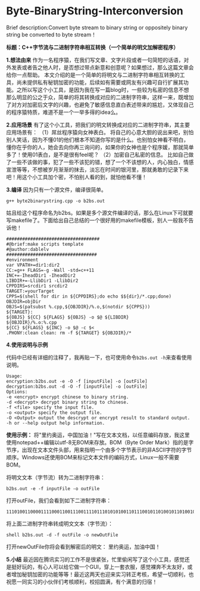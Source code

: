 # Byte-BinaryString-Interconversion

Brief description:Convert byte stream  to binary string or oppositely binary string be converted to byte stream！

**标题：C++字节流与二进制字符串相互转换（一个简单的明文加解密程序）**

**1.想法由来**
作为一名程序猿，在我们写文章、文字片段或者一句简短的话语，对外发表或者告之他人时，是否想过带点新意和创意呢？如果想过，那么这篇文章会给你一点帮助。 本文介绍的是一个简单的将明文与二进制字符串相互转换的工具，尚未提供私有秘钥加密的功能，后续如有需要或网友有兴趣可自行扩展其功能。之所以写这个小工具，是因为我在写一篇blog时，一些较为私密的信息不想那么明显的公之于众，简单的将其转换成对应的二进制字符串，这样一来，既增加了对方对加密后文字的兴趣，也避免了敏感信息直白表述带来的尴尬，又体现自己的程序猿特质，难道不是一个一举多得的idea么。

**2.应用场景**
有了这个小工具，把我们的明文转换成对应的二进制字符串，其主要应用场景有： 
（1）屌丝程序猿向女神表白。 将自己的心意大胆的说出来吧，别怕别人笑话，因为不懂01的他们根本不知道你写的是什么。也别怕女神看不明白，懂你在乎你的人，她会去向你再三询问的，如果你的女神也是个程序媛，那就简单多了！使用01表白，是不是很有feel呢？ 
（2）加密自己私密的信息。 比如自己做了一些不该做的事，犯了一些不该犯的错，想了一个不该想的人，内心独白，情感宣泄等等，不想被岁月渐渐的抹去，淡忘在时间的银河里，那就勇敢的记录下来吧！用这个小工具加个密，不怕别人看的到，就怕他看不懂！ 

**3.编译**
因为只有一个源文件，编译很简单。
```
g++ byte2binarystring.cpp -o b2bs.out
```
姑且给这个程序命名为b2bs。如果是多个源文件编译的话，那么在Linux下可就要写makefile了。下面给出自己总结的一个很好用的makefile模板，别人一般我不告诉他！ 
```
################################### 
#@brief:make scripts template 
#@author:dablelv 
################################## 
#environment 
var VPATH+=dir1:dir2 
CC:=g++ FLAGS=-g -Wall -std=c++11 
INC+=-IheadDir1 -IheadDir2 
LIBDIR+=-LlibDir1 -LlibDir2 
CPPDIRS=srcdir1 srcdir2 
TARGET:=yourTarget 
CPPS=$(shell for dir in ${CPPDIRS};do echo $${dir}/*.cpp;done) OBJDIR=objDir 
OBJS=$(patsubst %.cpp,${OBJDIR}/%.o,$(notdir ${CPPS})) 
${TARGET}:
${OBJS} ${CC} ${FLAGS} ${OBJS} -o $@ ${LIBDIR} 
${OBJDIR}/%.o:%.cpp 
${CC} ${FLAGS} ${INC} -o $@ -c $<
.PHONY:clean clean: rm -f ${TARGET} ${OBJDIR}/*
```

**4.使用说明与示例**

代码中已经有详细的注释了，我再贴一下，也可使用命令`b2bs.out -h`来查看使用说明。
```
Usage: 
encryption:b2bs.out -e -O -f [inputFile] -o [outFile] 
decryption:b2bs.out -d -O -f [inputFile] -o [outFile] 
Options: 
-e <encrypt> encrypt chinese to binary string. 
-d <decrypt> decrypt binary string to chinese. 
-f <file> specify the input file. 
-o <output> specify the output file. 
-O <Output> output the descrypt or encrypt result to standard output. 
-h or --help output help information. 
```

**使用示例：**
将"里约奥运，中国加油！"写在文本文档，以任意编码存放，我这里使用notepad++编辑以utf-8无BOM来存放。BOM（Byte Order Mark）指的是字节序，出现在文本文件头部，用来指明一个由多个字节表示的非ASCII字符的字节顺序。Windows还使用BOM来标记文本文件的编码方式，Linux一般不需要BOM。 

将明文文本（字节流）转为二进制字符串：
```
b2bs.out -e -f inputFile -o outFile
```
打开outFile，我们会看到如下二进制字符串：
```
111010011000011110001100111001111011101010100110111001011010010110100101111010001011111110010000111011111011110010001100111001001011100010101101111001011001101110111101111001011000101010100000111001101011001010111001111011111011110010000001
```
将上面二进制字符串转成明文文本（字节流）：
```
shell b2bs.out -d -f outFile -o newOutFile
```
打开newOutFile你将会看到解密后的明文：
里约奥运，加油中国！

**5.小结**
最近因在腾讯实习的工作不是很紧张，忙里偷闲写了这个小工具，感觉还是挺好玩的，有心人可以给它做一个GUI，穿上一套衣服，感觉裸奔不太友好，或者增加秘钥加密的功能等等！最近这两天也迎来实习转正考核，希望一切顺利，也祝愿一同实习的小伙伴们考核顺利，校招圆满，有个满意的归宿！ 
